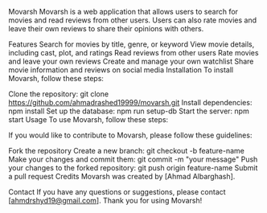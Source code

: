 Movarsh
Movarsh is a web application that allows users to search for movies and read reviews from other users. Users can also rate movies and leave their own reviews to share their opinions with others.

Features
Search for movies by title, genre, or keyword
View movie details, including cast, plot, and ratings
Read reviews from other users
Rate movies and leave your own reviews
Create and manage your own watchlist
Share movie information and reviews on social media
Installation
To install Movarsh, follow these steps:

Clone the repository: git clone https://github.com/ahmadrashed19999/movarsh.git
Install dependencies: npm install
Set up the database: npm run setup-db
Start the server: npm start
Usage
To use Movarsh, follow these steps:

If you would like to contribute to Movarsh, please follow these guidelines:

Fork the repository
Create a new branch: git checkout -b feature-name
Make your changes and commit them: git commit -m "your message"
Push your changes to the forked repository: git push origin feature-name
Submit a pull request
Credits
Movarsh was created by [Ahmad Albarghash].

Contact
If you have any questions or suggestions, please contact [ahmdrshyd19@gmail.com]. Thank you for using Movarsh!
